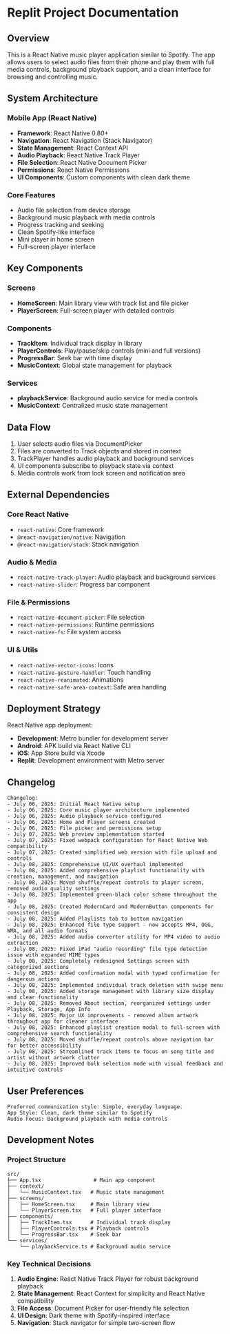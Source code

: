 # Replit Project Documentation

## Overview

This is a React Native music player application similar to Spotify. The app allows users to select audio files from their phone and play them with full media controls, background playback support, and a clean interface for browsing and controlling music.

## System Architecture

### Mobile App (React Native)
- **Framework**: React Native 0.80+
- **Navigation**: React Navigation (Stack Navigator)
- **State Management**: React Context API
- **Audio Playback**: React Native Track Player
- **File Selection**: React Native Document Picker
- **Permissions**: React Native Permissions
- **UI Components**: Custom components with clean dark theme

### Core Features
- Audio file selection from device storage
- Background music playback with media controls
- Progress tracking and seeking
- Clean Spotify-like interface
- Mini player in home screen
- Full-screen player interface

## Key Components

### Screens
- **HomeScreen**: Main library view with track list and file picker
- **PlayerScreen**: Full-screen player with detailed controls

### Components
- **TrackItem**: Individual track display in library
- **PlayerControls**: Play/pause/skip controls (mini and full versions)
- **ProgressBar**: Seek bar with time display
- **MusicContext**: Global state management for playback

### Services
- **playbackService**: Background audio service for media controls
- **MusicContext**: Centralized music state management

## Data Flow

1. User selects audio files via DocumentPicker
2. Files are converted to Track objects and stored in context
3. TrackPlayer handles audio playback and background services
4. UI components subscribe to playback state via context
5. Media controls work from lock screen and notification area

## External Dependencies

### Core React Native
- `react-native`: Core framework
- `@react-navigation/native`: Navigation
- `@react-navigation/stack`: Stack navigation

### Audio & Media
- `react-native-track-player`: Audio playback and background services
- `react-native-slider`: Progress bar component

### File & Permissions
- `react-native-document-picker`: File selection
- `react-native-permissions`: Runtime permissions
- `react-native-fs`: File system access

### UI & Utils
- `react-native-vector-icons`: Icons
- `react-native-gesture-handler`: Touch handling
- `react-native-reanimated`: Animations
- `react-native-safe-area-context`: Safe area handling

## Deployment Strategy

React Native app deployment:
- **Development**: Metro bundler for development server
- **Android**: APK build via React Native CLI
- **iOS**: App Store build via Xcode
- **Replit**: Development environment with Metro server

## Changelog

```
Changelog:
- July 06, 2025: Initial React Native setup
- July 06, 2025: Core music player architecture implemented
- July 06, 2025: Audio playback service configured
- July 06, 2025: Home and Player screens created
- July 06, 2025: File picker and permissions setup
- July 07, 2025: Web preview implementation started
- July 07, 2025: Fixed webpack configuration for React Native Web compatibility
- July 07, 2025: Created simplified web version with file upload and controls
- July 08, 2025: Comprehensive UI/UX overhaul implemented
- July 08, 2025: Added comprehensive playlist functionality with creation, management, and navigation
- July 08, 2025: Moved shuffle/repeat controls to player screen, removed audio quality settings
- July 08, 2025: Implemented green-black color scheme throughout the app
- July 08, 2025: Created ModernCard and ModernButton components for consistent design
- July 08, 2025: Added Playlists tab to bottom navigation
- July 08, 2025: Enhanced file type support - now accepts MP4, OGG, WMA, and all audio formats
- July 08, 2025: Added audio converter utility for MP4 video to audio extraction
- July 08, 2025: Fixed iPad "audio recording" file type detection issue with expanded MIME types
- July 08, 2025: Completely redesigned Settings screen with categorized sections
- July 08, 2025: Added confirmation modal with typed confirmation for dangerous actions
- July 08, 2025: Implemented individual track deletion with swipe menu
- July 08, 2025: Added storage management with library size display and clear functionality
- July 08, 2025: Removed About section, reorganized settings under Playback, Storage, App Info
- July 08, 2025: Major UX improvements - removed album artwork throughout app for cleaner interface
- July 08, 2025: Enhanced playlist creation modal to full-screen with comprehensive search functionality
- July 08, 2025: Moved shuffle/repeat controls above navigation bar for better accessibility
- July 08, 2025: Streamlined track items to focus on song title and artist without artwork clutter
- July 08, 2025: Improved bulk selection mode with visual feedback and intuitive controls
```

## User Preferences

```
Preferred communication style: Simple, everyday language.
App Style: Clean, dark theme similar to Spotify
Audio Focus: Background playback with media controls
```

## Development Notes

### Project Structure
```
src/
├── App.tsx                 # Main app component
├── context/
│   └── MusicContext.tsx   # Music state management
├── screens/
│   ├── HomeScreen.tsx     # Main library view
│   └── PlayerScreen.tsx   # Full player interface
├── components/
│   ├── TrackItem.tsx      # Individual track display
│   ├── PlayerControls.tsx # Playback controls
│   └── ProgressBar.tsx    # Seek bar
└── services/
    └── playbackService.ts # Background audio service
```

### Key Technical Decisions
1. **Audio Engine**: React Native Track Player for robust background playback
2. **State Management**: React Context for simplicity and React Native compatibility
3. **File Access**: Document Picker for user-friendly file selection
4. **UI Design**: Dark theme with Spotify-inspired interface
5. **Navigation**: Stack navigator for simple two-screen flow
